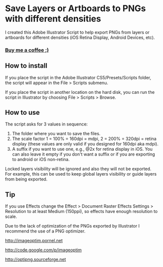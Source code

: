 # Save Layers or Artboards to PNGs with different densities

I created this Adobe Illustrator Script to help export PNGs from layers or artboards for different densities (iOS Retina Display, Android Devices, etc).

### [Buy me a coffee ;)](https://www.paypal.com/cgi-bin/webscr?cmd=_donations&business=8KAY97ZNLT7EQ&lc=US&item_name=Herculano%20Campos&item_number=illustrator%2dscripts%2dfor%2dmobile&currency_code=EUR&bn=PP%2dDonationsBF%3abtn_donateCC_LG%2egif%3aNonHosted)

## How to install

If you place the script in the Adobe Illustrator CS5/Presets/Scripts folder, the script will appear in the File > Scripts submenu.

If you place the script in another location on the hard disk, you can run the script in Illustrator by choosing File > Scripts > Browse.

## How to use

The script asks for 3 values in sequence:

1. The folder where you want to save the files.
2. The scale factor 1 = 100% = 160dpi = mdpi, 2 = 200% = 320dpi = retina display (these values are only valid if you designed for 160dpi aka mdpi).
3. A suffix if you want to use one, e.g., @2x for retina display in iOS. You can also leave it empty if you don't want a suffix or if you are exporting to android or iOS non-retina.

Locked layers visibility will be ignored and also they will not be exported.
For example, this can be used to keep global layers visibility or guide layers from being exported.

## Tip

If you use Effects change the Effect > Document Raster Effects Settings > Resolution to at least Medium (150ppi), so effects have enough resolution to scale.

Due to the lack of optimization of the PNGs exported by Illustrator I recommend the use of a PNG optimizer.

<http://imageoptim.pornel.net>

<http://code.google.com/p/imageoptim>

<http://optipng.sourceforge.net>